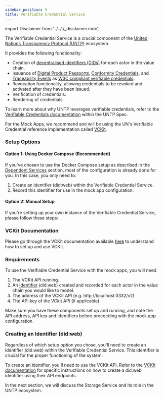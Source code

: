 ```yaml
---
sidebar_position: 5
title: Verifiable Credential Service
---
```


import Disclaimer from '../.././\_disclaimer.mdx';

<Disclaimer />

The Verifiable Credential Service is a crucial component of the [United Nations Transparency Protocol (UNTP)](https://uncefact.github.io/spec-untp) ecosystem.

It provides the following functionality:
- Creation of [decentralised identifiers (DIDs)](https://w3c-ccg.github.io/did-method-web/) for each actor in the value chain.
- Issuance of [Digital Product Passports](https://uncefact.github.io/spec-untp/docs/specification/DigitalProductPassport), [Conformity Credentials](https://uncefact.github.io/spec-untp/docs/specification/ConformityCredential), and [Traceability Events](https://uncefact.github.io/spec-untp/docs/specification/DigitalTraceabilityEvents) as [W3C compliant verifiable credentials](https://www.w3.org/TR/vc-data-model-2.0/).
- Revocation functionality, allowing credentials to be revoked and activated after they have been issued.
- Verification of credentials.
- Rendering of credentials.

To learn more about why UNTP leverages verifiable credentials, refer to the [Verifiable Credentials documentation](https://uncefact.github.io/spec-untp/docs/specification/VerifiableCredentials) within the UNTP Spec.

For the Mock Apps, we recommend and will be using the UN's Verifiable Credential reference implementation called [VCKit](https://github.com/uncefact/project-vckit).

### Setup Options

#### Option 1: Using Docker Compose (Recommended)

If you've chosen to use the Docker Compose setup as described in the [Dependent Services](/docs/mock-apps/dependent-services/) section, most of the configuration is already done for you. In this case, you only need to:

1. Create an identifier (did:web) within the Verifiable Credential Service.
2. Record this identifier for use in the mock app configuration.

#### Option 2: Manual Setup

If you're setting up your own instance of the Verifiable Credential Service, please follow these steps:

### VCKit Documentation

Please go through the VCKit documentation available [here](https://uncefact.github.io/project-vckit/) to understand how to set up and use VCKit.

### Requirements

To use the Verifiable Credential Service with the mock apps, you will need:
1. The VCKit API running.
2. An [Identifier](https://uncefact.github.io/spec-untp/docs/specification/VerifiableCredentials/#did-methods) (did:web) created and recorded for each actor in the value chain you would like to model.
3. The address of the VCKit API (e.g. http://localhost:3332/v2)
4. The API key of the VCkit API (if applicable)

Make sure you have these components set up and running, and note the API address, API key and Identifiers before proceeding with the mock app configuration.

### Creating an Identifier (did:web)

Regardless of which setup option you chose, you'll need to create an identifier (did:web) within the Verifiable Credential Service. This identifier is crucial for the proper functioning of the system.

To create an identifier, you'll need to use the VCKit API. Refer to the [VCKit documentation](https://uncefact.github.io/project-vckit/docs/get-started/api-server-get-started/basic-operations) for specific instructions on how to create a did:web identifier using their API endpoints.

In the next section, we will discuss the Storage Service and its role in the UNTP ecosystem.